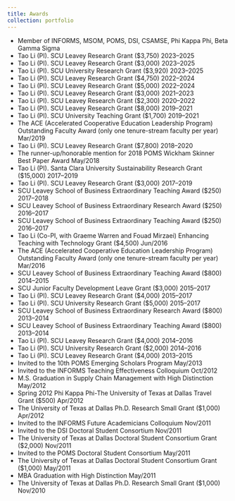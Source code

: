 ```yaml
---
title: Awards
collection: portfolio
---
```


<ul>
  <li>Member of INFORMS, MSOM, POMS, DSI, CSAMSE, Phi Kappa Phi, Beta Gamma Sigma</li>
  <li>Tao Li (PI). SCU Leavey Research Grant ($3,750) 2023–2025</li>
  <li>Tao Li (PI). SCU Leavey Research Grant ($3,000) 2023–2025</li>
  <li>Tao Li (PI). SCU University Research Grant ($3,920) 2023–2025</li>
  <li>Tao Li (PI). SCU Leavey Research Grant ($4,750) 2022–2024</li>
  <li>Tao Li (PI). SCU Leavey Research Grant ($5,000) 2022–2024</li>
  <li>Tao Li (PI). SCU Leavey Research Grant ($3,000) 2021–2023</li>
  <li>Tao Li (PI). SCU Leavey Research Grant ($2,300) 2020–2022</li>
  <li>Tao Li (PI). SCU Leavey Research Grant ($8,000) 2019–2021</li>
  <li>Tao Li (PI). SCU University Teaching Grant ($1,700) 2019–2021</li>
  <li>The ACE (Accelerated Cooperative Education Leadership Program) Outstanding Faculty Award (only one tenure-stream faculty per year) Mar/2019</li>
  <li>Tao Li (PI). SCU Leavey Research Grant ($7,800) 2018–2020</li>
  <li>The runner-up/honorable mention for 2018 POMS Wickham Skinner Best Paper Award May/2018</li>
  <li>Tao Li (PI). Santa Clara University Sustainability Research Grant ($15,000) 2017–2019</li>
  <li>Tao Li (PI). SCU Leavey Research Grant ($3,000) 2017–2019</li>
  <li>SCU Leavey School of Business Extraordinary Teaching Award ($250) 2017–2018</li>
  <li>SCU Leavey School of Business Extraordinary Research Award ($250) 2016–2017</li>
  <li>SCU Leavey School of Business Extraordinary Teaching Award ($250) 2016–2017</li>
  <li>Tao Li (Co-PI, with Graeme Warren and Fouad Mirzaei) Enhancing Teaching with Technology Grant ($4,500) Jun/2016</li>
  <li>The ACE (Accelerated Cooperative Education Leadership Program) Outstanding Faculty Award (only one tenure-stream faculty per year) Mar/2016</li>
  <li>SCU Leavey School of Business Extraordinary Teaching Award ($800) 2014–2015</li>
  <li>SCU Junior Faculty Development Leave Grant ($3,000) 2015–2017</li>
  <li>Tao Li (PI). SCU Leavey Research Grant ($4,000) 2015–2017</li>
  <li>Tao Li (PI). SCU University Research Grant ($5,000) 2015–2017</li>
  <li>SCU Leavey School of Business Extraordinary Research Award ($800) 2013–2014</li>
  <li>SCU Leavey School of Business Extraordinary Teaching Award ($800) 2013–2014</li>
  <li>Tao Li (PI). SCU Leavey Research Grant ($4,000) 2014–2016</li>
  <li>Tao Li (PI). SCU University Research Grant ($2,000) 2014–2016</li>
  <li>Tao Li (PI). SCU Leavey Research Grant ($4,000) 2013–2015</li>
  <li>Invited to the 10th POMS Emerging Scholars Program May/2013</li>
  <li>Invited to the INFORMS Teaching Effectiveness Colloquium Oct/2012</li>
  <li>M.S. Graduation in Supply Chain Management with High Distinction May/2012</li>
  <li>Spring 2012 Phi Kappa Phi-The University of Texas at Dallas Travel Grant ($500) Apr/2012</li>
  <li>The University of Texas at Dallas Ph.D. Research Small Grant ($1,000) Apr/2012</li>
  <li>Invited to the INFORMS Future Academicians Colloquium Nov/2011</li>
  <li>Invited to the DSI Doctoral Student Consortium Nov/2011</li>
  <li>The University of Texas at Dallas Doctoral Student Consortium Grant ($2,000) Nov/2011</li>
  <li>Invited to the POMS Doctoral Student Consortium May/2011</li>
  <li>The University of Texas at Dallas Doctoral Student Consortium Grant ($1,000) May/2011</li>
  <li>MBA Graduation with High Distinction May/2011</li>
  <li>The University of Texas at Dallas Ph.D. Research Small Grant ($1,000) Nov/2010</li>
</ul>
